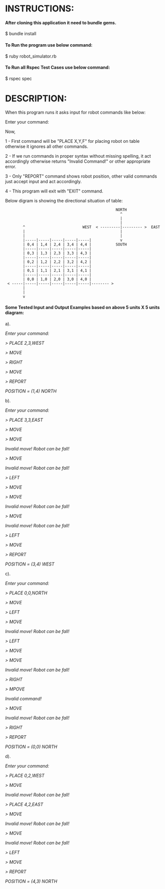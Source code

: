 # INSTRUCTIONS:

#### After cloning this application it need to bundle gems.
$ bundle install

#### To Run the program use below command:
$ ruby robot_simulator.rb

#### To Run all Rspec Test Cases use below command:
$ rspec spec


# DESCRIPTION:

When this program runs it asks input for robot commands like below:

Enter your command:
>

Now,

1 - First command will be "PLACE X,Y,F" for placing robot on table otherwise it ignores all other commands.

2 - If we run commands in proper syntax without missing spelling, it act accordingly otherwise returns "Invalid Command!" or other appropriate error.

3 - Only "REPORT" command shows robot position, other valid commands just accept input and act accordingly.

4 - This program will exit with "EXIT" command.

Below digram is showing the directional situation of table:

                                                      NORTH
                                                        ^
                                                        |
                                                        |
            ^                          WEST  < ---------|--------- >  EAST
            |                                           |
            |                                           |
            |-----|-----|-----|-----|-----|             v
            | 0,4 | 1,4 | 2,4 | 3,4 | 4,4 |           SOUTH
            |-----|-----|-----|-----|-----|                          
            | 0,3 | 1,3 | 2,3 | 3,3 | 4,3 |
            |-----|-----|-----|-----|-----|
            | 0,2 | 1,2 | 2,2 | 3,2 | 4,2 |
            |-----|-----|-----|-----|-----|
            | 0,1 | 1,1 | 2,1 | 3,1 | 4,1 |
            |-----|-----|-----|-----|-----|
            | 0,0 | 1,0 | 2,0 | 3,0 | 4,0 |
     < -----|-----|-----|-----|-----|-----|-------- >
            |
            |
            v


#### Some Tested Input and Output Examples based on above 5 units X 5 units diagram:

a).

*Enter your command:*

*> PLACE 2,3,WEST*

*> MOVE*

*> RIGHT*

*> MOVE*

*> REPORT*

*POSITION = (1,4) NORTH*


b).

*Enter your command:*

*> PLACE 3,3,EAST*

*> MOVE*

*> MOVE*

*Invalid move! Robot can be fall!*

*> MOVE*

*Invalid move! Robot can be fall!*

*> LEFT*

*> MOVE*

*> MOVE*

*Invalid move! Robot can be fall!*

*> MOVE*

*Invalid move! Robot can be fall!*

*> LEFT*

*> MOVE*

*> REPORT*

*POSITION = (3,4) WEST*


c).

*Enter your command:*

*> PLACE 0,0,NORTH*

*> MOVE*

*> LEFT*

*> MOVE*

*Invalid move! Robot can be fall!*

*> LEFT*

*> MOVE*

*> MOVE*

*Invalid move! Robot can be fall!*

*> RIGHT*

*> MPOVE*

*Invalid command!*

*> MOVE*

*Invalid move! Robot can be fall!*

*> RIGHT*

*> REPORT*

*POSITION = (0,0) NORTH*


d).

*Enter your command:*

*> PLACE 0,2,WEST*

*> MOVE*

*Invalid move! Robot can be fall!*

*> PLACE 4,2,EAST*

*> MOVE*

*Invalid move! Robot can be fall!*

*> MOVE*

*Invalid move! Robot can be fall!*

*> LEFT*

*> MOVE*

*> REPORT*

*POSITION = (4,3) NORTH*
